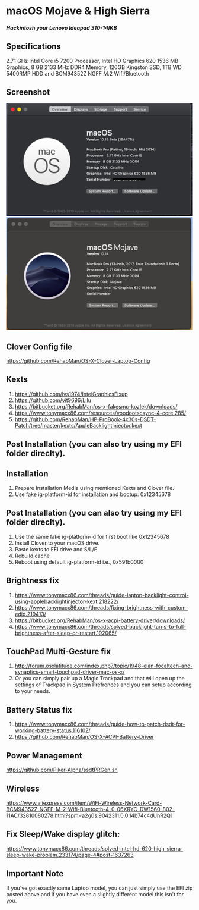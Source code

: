 # macOS Mojave & High Sierra 
##### Hackintosh your Lenovo Ideapad 310-14IKB

## Specifications
2.71 GHz Intel Core i5 7200 Processor, Intel HD Graphics 620 1536 MB Graphics, 8 GB 2133 MHz DDR4 Memory, 120GB Kingston SSD, 1TB WD 5400RMP HDD and BCM94352Z NGFF M.2 Wifi/Bluetooth

##  Screenshot

![alt text](https://raw.githubusercontent.com/29satnam/LenovoHackintosh/master/ScreenshotCatalina.png)
![alt text](https://raw.githubusercontent.com/29satnam/LenovoHackintosh/master/Screenshot.png)

## Clover Config file
https://github.com/RehabMan/OS-X-Clover-Laptop-Config

## Kexts
1. https://github.com/lvs1974/IntelGraphicsFixup
2. https://github.com/vit9696/Lilu
3. https://bitbucket.org/RehabMan/os-x-fakesmc-kozlek/downloads/
4. https://www.tonymacx86.com/resources/voodootscsync-4-core.285/
5. https://github.com/RehabMan/HP-ProBook-4x30s-DSDT-Patch/tree/master/kexts/AppleBacklightInjector.kext

## Post Installation (you can also try using my EFI folder direclty).
## Installation 
1. Prepare Installation Media using mentioned Kexts and Clover file.
2. Use fake ig-platform-id for installation and bootup: 0x12345678

## Post Installation (you can also try using my EFI folder direclty).
1. Use the same fake ig-platform-id for first boot like 0x12345678
2. Install Clover to your macOS drive.
3. Paste kexts to EFI drive and S/L/E
4. Rebuild cache
5. Reboot using default ig-platform-id i.e., 0x591b0000

## Brightness fix
1. https://www.tonymacx86.com/threads/guide-laptop-backlight-control-using-applebacklightinjector-kext.218222/ 
2. https://www.tonymacx86.com/threads/fixing-brightness-with-custom-edid.219413/ 
3. https://bitbucket.org/RehabMan/os-x-acpi-battery-driver/downloads/  
4. https://www.tonymacx86.com/threads/solved-backlight-turns-to-full-brightness-after-sleep-or-restart.192065/

## TouchPad Multi-Gesture fix
1. http://forum.osxlatitude.com/index.php?/topic/1948-elan-focaltech-and-synaptics-smart-touchpad-driver-mac-os-x/
2. Or you can simply pair up a Magic Trackpad and that will open up the settings of Trackpad in System Prefrences and you can setup according to your needs.

## Battery Status fix
1. https://www.tonymacx86.com/threads/guide-how-to-patch-dsdt-for-working-battery-status.116102/
2. https://github.com/RehabMan/OS-X-ACPI-Battery-Driver

## Power Management
https://github.com/Piker-Alpha/ssdtPRGen.sh

## Wireless
https://www.aliexpress.com/item/WiFi-Wireless-Network-Card-BCM94352Z-NGFF-M-2-Wifi-Bluetooth-4-0-06XRYC-DW1560-802-11AC/32810080278.html?spm=a2g0s.9042311.0.0.14b74c4dUhR2Ql

## Fix Sleep/Wake display glitch:
https://www.tonymacx86.com/threads/solved-intel-hd-620-high-sierra-sleep-wake-problem.233174/page-4#post-1637263


## Important Note
If you've got exactly same Laptop model, you can just simply use the EFI zip posted above and if you have even a slightly different model this isn't for you.
